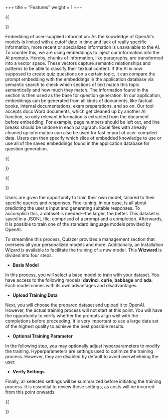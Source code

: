 +++
title = "Features"
weight = 1
+++

{{<section title="📕 Embeddings">}}

Embedding of user-supplied information:
As the knowledge of OpenAI's models is limited with a cutoff date in time and lack of really specific information, more recent or specialized information is unavailable to the AI. To counter this, we are using embeddings to inject our information into the AI prompts. Hereby, chunks of information, like paragraphs, are transformed into a vector space. These vectors capture semantic relationships and patterns to be able to classify their textual content. If the AI is now supposed to create quiz questions on a certain topic, it can compare the prompt embedding with the embeddings in the application database via semantic search to check which sections of text match this topic semantically and how much they match. The information found in the section is then used as the base for question generation.
In our application, embeddings can be generated from all kinds of documents, like factual books, internal documentations, exam preparations, and so on. Our tool accepts docx Word documents, which get cleaned up by another AI function, so only relevant information is extracted from the document before embedding. For example, page numbers should be left out, and line breaks should be undone in each paragraph. Excel files with already cleaned up information can also be used for fast import of user-compiled data.
Users can then specify which slice of embedded knowledge to use or use all of the saved embeddings found in the application database for question generation.

{{</section>}}


{{<section title="🎛 Fine Tuning">}}


Users are given the opportunity to train their own model, tailored to their specific queries and responses. Fine-tuning, in our case, is all about predicting the user's input and generating suitable responses. To accomplish this, a dataset is needed—the larger, the better. This dataset is saved in a JSONL file, comprised of a prompt and a completion. Afterwards, it is possible to train one of the standard language models provided by OpenAI.

To streamline this process, Quizzer provides a management section that oversees all your personalized models and more. Additionally, an Installation Wizard is available to facilitate the training of a new model. This **Wizward** is divided into four steps.

* **Basis Model**

In this process, you will select a base model to train with your dataset. You have access to the following models: **davinci**, **curie**, **babbage** and **ada**. Each model comes with its own advantages and disadvantages.


* **Upload Training Data**

Next, you will choose the prepared dataset and upload it to OpenAI. However, the actual training process will not start at this point. You will have the opportunity to verify whether the prompts align well with the completions before proceeding. It is very important to use a large data set of the highest quality to achieve the best possible results.

* **Optional Training Parameter**

In the following step, you may optionally adjust hyperparameters to modify the training. Hyperparameters are settings used to optimize the training process. However, they are disabled by default to avoid overwhelming the user.

* **Verify Settings**

Finally, all selected settings will be summarized before initiating the training process. It is essential to review these settings, as costs will be incurred from this point onwards.

{{</section>}}